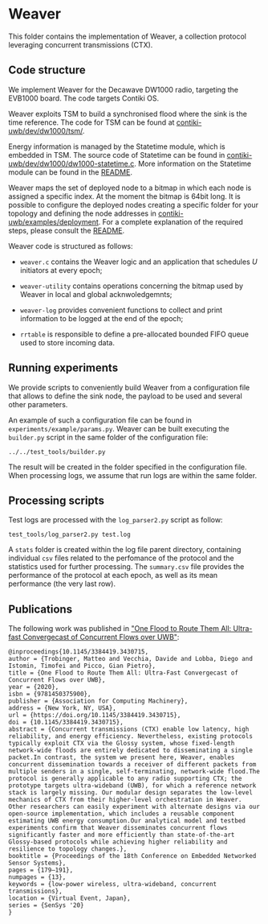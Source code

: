 # Weaver

This folder contains the implementation of Weaver, a collection protocol leveraging concurrent transmissions (CTX).


## Code structure

We implement Weaver for the Decawave DW1000 radio, targeting the EVB1000 board. The code targets Contiki OS.

Weaver exploits TSM to build a synchronised flood where the sink is the time reference. The code for TSM can be found at [contiki-uwb/dev/dw1000/tsm/](../../dev/dw1000/tsm).

Energy information is managed by the Statetime module, which is embedded in TSM. The source code of Statetime can be found in [contiki-uwb/dev/dw1000/dw1000-statetime.c](../../dev/dw1000/dw1000-statetime.c). More information on the Statetime module can be found in
the [README](../../dev/dw1000/statetime.md).


Weaver maps the set of deployed node to a bitmap in which each node is assigned a specific index. At the moment the bitmap is 64bit long. It is possible to configure the deployed nodes creating a specific folder for your topology and defining the node addresses in [contiki-uwb/examples/deployment](../deployment). For a complete explanation of the required steps, please consult the [README](../deployment/README.md).

Weaver code is structured as follows:

* `weaver.c` contains the Weaver logic and an application that schedules *U* initiators at every epoch;

* `weaver-utility` contains operations concerning the bitmap used by Weaver in local and global acknwoledgemnts;

* `weaver-log` provides convenient functions to collect and print information to be logged at the end of the epoch;

* `rrtable` is responsible to define a pre-allocated bounded FIFO queue used to store incoming data.

## Running experiments

We provide scripts to conveniently build Weaver from a configuration file that allows to define the sink node, the payload to be used and several other parameters.

An example of such a configuration file can be found in `experiments/example/params.py`. Weaver can be built executing the `builder.py` script in the same folder of the configuration file:

```
../../test_tools/builder.py
```

The result will be created in the folder specified in the configuration file. When processing logs, we assume that run logs are within the same folder.

## Processing scripts

Test logs are processed with the `log_parser2.py` script as follow:

```
test_tools/log_parser2.py test.log
```

A `stats` folder is created within the log file parent directory, containing individual `csv` files related to the perfomance of the protocol and the statistics used for further processing. The `summary.csv` file provides the performance of the protocol at each epoch, as well as its mean performance (the very last row).

## Publications
The following work was published in ["One Flood to Route Them All: Ultra-fast Convergecast of Concurrent Flows over UWB"](https://dl.acm.org/doi/10.1145/3384419.3430715):
```
@inproceedings{10.1145/3384419.3430715,
author = {Trobinger, Matteo and Vecchia, Davide and Lobba, Diego and Istomin, Timofei and Picco, Gian Pietro},
title = {One Flood to Route Them All: Ultra-Fast Convergecast of Concurrent Flows over UWB},
year = {2020},
isbn = {9781450375900},
publisher = {Association for Computing Machinery},
address = {New York, NY, USA},
url = {https://doi.org/10.1145/3384419.3430715},
doi = {10.1145/3384419.3430715},
abstract = {Concurrent transmissions (CTX) enable low latency, high reliability, and energy efficiency. Nevertheless, existing protocols typically exploit CTX via the Glossy system, whose fixed-length network-wide floods are entirely dedicated to disseminating a single packet.In contrast, the system we present here, Weaver, enables concurrent dissemination towards a receiver of different packets from multiple senders in a single, self-terminating, network-wide flood.The protocol is generally applicable to any radio supporting CTX; the prototype targets ultra-wideband (UWB), for which a reference network stack is largely missing. Our modular design separates the low-level mechanics of CTX from their higher-level orchestration in Weaver. Other researchers can easily experiment with alternate designs via our open-source implementation, which includes a reusable component estimating UWB energy consumption.Our analytical model and testbed experiments confirm that Weaver disseminates concurrent flows significantly faster and more efficiently than state-of-the-art Glossy-based protocols while achieving higher reliability and resilience to topology changes.},
booktitle = {Proceedings of the 18th Conference on Embedded Networked Sensor Systems},
pages = {179–191},
numpages = {13},
keywords = {low-power wireless, ultra-wideband, concurrent transmissions},
location = {Virtual Event, Japan},
series = {SenSys '20}
}
```
